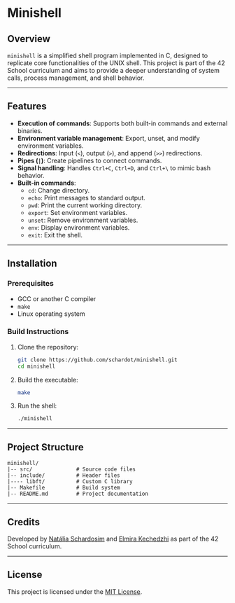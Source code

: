 # Minishell

## Overview
`minishell` is a simplified shell program implemented in C, designed to replicate core functionalities of the UNIX shell. This project is part of the 42 School curriculum and aims to provide a deeper understanding of system calls, process management, and shell behavior.

---

## Features
- **Execution of commands**: Supports both built-in commands and external binaries.
- **Environment variable management**: Export, unset, and modify environment variables.
- **Redirections**: Input (`<`), output (`>`), and append (`>>`) redirections.
- **Pipes (`|`)**: Create pipelines to connect commands.
- **Signal handling**: Handles `Ctrl+C`, `Ctrl+D`, and `Ctrl+\` to mimic bash behavior.
- **Built-in commands**:
  - `cd`: Change directory.
  - `echo`: Print messages to standard output.
  - `pwd`: Print the current working directory.
  - `export`: Set environment variables.
  - `unset`: Remove environment variables.
  - `env`: Display environment variables.
  - `exit`: Exit the shell.

---

## Installation
### Prerequisites
- GCC or another C compiler
- `make`
- Linux operating system

### Build Instructions
1. Clone the repository:
   ```bash
   git clone https://github.com/schardot/minishell.git
   cd minishell
   ```
2. Build the executable:
   ```bash
   make
   ```
3. Run the shell:
   ```bash
   ./minishell
   ```

---

## Project Structure
```
minishell/
|-- src/              # Source code files
|-- include/          # Header files
|---- libft/          # Custom C library
|-- Makefile          # Build system
|-- README.md         # Project documentation
```

---

## Credits
Developed by [Natália Schardosim](https://github.com/schardot) and [Elmira Kechedzhi](https://github.com/ekey13) as part of the 42 School curriculum.

---

## License
This project is licensed under the [MIT License](LICENSE).
